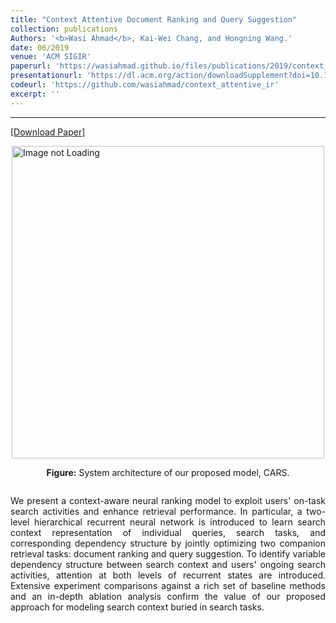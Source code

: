 ```yaml
---
title: "Context Attentive Document Ranking and Query Suggestion"
collection: publications
Authors: '<b>Wasi Ahmad</b>, Kai-Wei Chang, and Hongning Wang.'
date: 06/2019
venue: 'ACM SIGIR'
paperurl: 'https://wasiahmad.github.io/files/publications/2019/context_attentive_ranking_and_suggestion.pdf'
presentationurl: 'https://dl.acm.org/action/downloadSupplement?doi=10.1145%2F3331184.3331246&file=cite1-11h20-d2.mp4'
codeurl: 'https://github.com/wasiahmad/context_attentive_ir'
excerpt: ''
---
```

---
<a href='https://wasiahmad.github.io/files/publications/2019/context_attentive_ranking_and_suggestion.pdf' target="_blank">[Download Paper]</a>

<div style='display: flex; justify-content: center;'><img src='https://wasiahmad.github.io/files/publications/2019/CARS-1.png' alt='Image not Loading' style='height:500px;' align='middle'><br></div>
<div style='display: flex; justify-content: center;'><p>
  <b>Figure:</b>  System architecture of our proposed model, CARS.<br>
</p></div>

<p align="justify">
We present a context-aware neural ranking model to exploit users' on-task search activities and enhance retrieval performance. In particular, a two-level hierarchical recurrent neural network is introduced to learn search context representation of individual queries, search tasks, and corresponding dependency structure by jointly optimizing two companion retrieval tasks: document ranking and query suggestion. To identify variable dependency structure between search context and users' ongoing search activities, attention at both levels of recurrent states are introduced. Extensive experiment comparisons against a rich set of baseline methods and an in-depth ablation analysis confirm the value of our proposed approach for modeling search context buried in search tasks.
</p>
